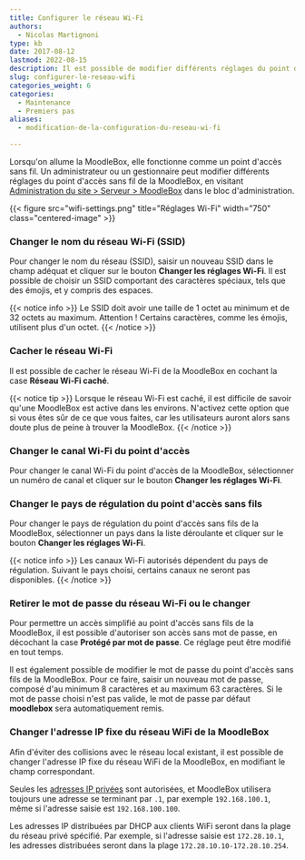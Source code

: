 ```yaml
---
title: Configurer le réseau Wi-Fi
authors:
  - Nicolas Martignoni
type: kb
date: 2017-08-12
lastmod: 2022-08-15
description: Il est possible de modifier différents réglages du point d'accès WiFi de la MoodleBox.
slug: configurer-le-reseau-wifi
categories_weight: 6
categories:
  - Maintenance
  - Premiers pas
aliases:
  - modification-de-la-configuration-du-reseau-wi-fi

---
```

Lorsqu'on allume la MoodleBox, elle fonctionne comme un point d'accès sans fil. Un administrateur ou un gestionnaire peut modifier différents réglages du point d'accès sans fil de la MoodleBox, en visitant [Administration du site > Serveur > MoodleBox][1] dans le bloc d'administration.

{{< figure src="wifi-settings.png" title="Réglages Wi-Fi" width="750" class="centered-image" >}}

### Changer le nom du réseau Wi-Fi (SSID)

Pour changer le nom du réseau (SSID), saisir un nouveau SSID dans le champ adéquat et cliquer sur le bouton __Changer les réglages Wi-Fi__. Il est possible de choisir un SSID comportant des caractères spéciaux, tels que des émojis, et y compris des espaces.

{{< notice info >}}
Le SSID doit avoir une taille de 1 octet au minimum et de 32 octets au maximum. Attention ! Certains caractères, comme les émojis, utilisent plus d'un octet.
{{< /notice >}}

### Cacher le réseau Wi-Fi

Il est possible de cacher le réseau Wi-Fi de la MoodleBox en cochant la case __Réseau Wi-Fi caché__.

{{< notice tip >}}
Lorsque le réseau Wi-Fi est caché, il est difficile de savoir qu'une MoodleBox est active dans les environs. N'activez cette option que si vous êtes sûr de ce que vous faites, car les utilisateurs auront alors sans doute plus de peine à trouver la MoodleBox.
{{< /notice >}}

### Changer le canal Wi-Fi du point d'accès

Pour changer le canal Wi-Fi du point d'accès de la MoodleBox, sélectionner un numéro de canal et cliquer sur le bouton __Changer les réglages Wi-Fi__.

### Changer le pays de régulation du point d'accès sans fils

Pour changer le pays de régulation du point d'accès sans fils de la MoodleBox, sélectionner un pays dans la liste déroulante et cliquer sur le bouton __Changer les réglages Wi-Fi__.

{{< notice info >}}
Les canaux Wi-Fi autorisés dépendent du pays de régulation. Suivant le pays choisi, certains canaux ne seront pas disponibles.
{{< /notice >}}

### Retirer le mot de passe du réseau Wi-Fi ou le changer

Pour permettre un accès simplifié au point d'accès sans fils de la MoodleBox, il est possible d'autoriser son accès sans mot de passe, en décochant la case __Protégé par mot de passe__. Ce réglage peut être modifié en tout temps.

Il est également possible de modifier le mot de passe du point d'accès sans fils de la MoodleBox. Pour ce faire, saisir un nouveau mot de passe, composé d'au minimum 8 caractères et au maximum 63 caractères. Si le mot de passe choisi n'est pas valide, le mot de passe par défaut __moodlebox__ sera automatiquement remis.

### Changer l'adresse IP fixe du réseau WiFi de la MoodleBox

Afin d'éviter des collisions avec le réseau local existant, il est possible de changer l'adresse IP fixe du réseau WiFi de la MoodleBox, en modifiant le champ correspondant.

Seules les [adresses IP privées][private] sont autorisées, et MoodleBox utilisera toujours une adresse se terminant par `.1`, par exemple `192.168.100.1`, même si l'adresse saisie est `192.168.100.100`.

Les adresses IP distribuées par DHCP aux clients WiFi seront dans la plage du réseau privé spécifié. Par exemple, si l'adresse saisie est `172.28.10.1`, les adresses distribuées seront dans la plage `172.28.10.10-172.28.10.254`.

 [1]: http://moodlebox.home/admin/tool/moodlebox/index.php
 [private]: https://fr.wikipedia.org/wiki/Réseau_privé
